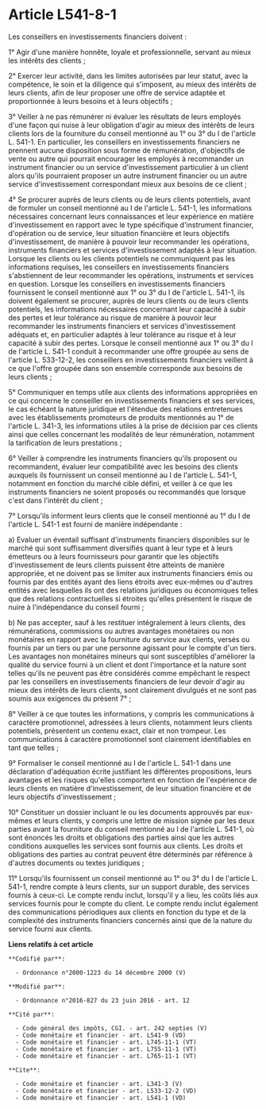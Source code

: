 # Article L541-8-1

Les conseillers en investissements financiers doivent : 

1° Agir d'une manière honnête, loyale et professionnelle, servant au mieux les intérêts des clients ; 

2° Exercer leur activité, dans les limites autorisées par leur statut, avec la compétence, le soin et la diligence qui
s'imposent, au mieux des intérêts de leurs clients, afin de leur proposer une offre de service adaptée et proportionnée à
leurs besoins et à leurs objectifs ; 

3° Veiller à ne pas rémunérer ni évaluer les résultats de leurs employés d'une façon qui nuise à leur obligation d'agir au
mieux des intérêts de leurs clients lors de la fourniture du conseil mentionné au 1° ou 3° du I de l'article L. 541-1. En
particulier, les conseillers en investissements financiers ne prennent aucune disposition sous forme de rémunération,
d'objectifs de vente ou autre qui pourrait encourager les employés à recommander un instrument financier ou un service
d'investissement particulier à un client alors qu'ils pourraient proposer un autre instrument financier ou un autre service
d'investissement correspondant mieux aux besoins de ce client ; 

4° Se procurer auprès de leurs clients ou de leurs clients potentiels, avant de formuler un conseil mentionné au I de
l'article L. 541-1, les informations nécessaires concernant leurs connaissances et leur expérience en matière
d'investissement en rapport avec le type spécifique d'instrument financier, d'opération ou de service, leur situation
financière et leurs objectifs d'investissement, de manière à pouvoir leur recommander les opérations, instruments financiers
et services d'investissement adaptés à leur situation. Lorsque les clients ou les clients potentiels ne communiquent pas les
informations requises, les conseillers en investissements financiers s'abstiennent de leur recommander les opérations,
instruments et services en question. Lorsque les conseillers en investissements financiers fournissent le conseil mentionné
aux 1° ou 3° du I de l'article L. 541-1, ils doivent également se procurer, auprès de leurs clients ou de leurs clients
potentiels, les informations nécessaires concernant leur capacité à subir des pertes et leur tolérance au risque de manière à
pouvoir leur recommander les instruments financiers et services d'investissement adéquats et, en particulier adaptés à leur
tolérance au risque et à leur capacité à subir des pertes. Lorsque le conseil mentionné aux 1° ou 3° du I de l'article L.
541-1 conduit à recommander une offre groupée au sens de l'article L. 533-12-2, les conseillers en investissements financiers
veillent à ce que l'offre groupée dans son ensemble corresponde aux besoins de leurs clients ; 

5° Communiquer en temps utile aux clients des informations appropriées en ce qui concerne le conseiller en investissements
financiers et ses services, le cas échéant la nature juridique et l'étendue des relations entretenues avec les établissements
promoteurs de produits mentionnés au 1° de l'article L. 341-3, les informations utiles à la prise de décision par ces clients
ainsi que celles concernant les modalités de leur rémunération, notamment la tarification de leurs prestations ; 

6° Veiller à comprendre les instruments financiers qu'ils proposent ou recommandent, évaluer leur compatibilité avec les
besoins des clients auxquels ils fournissent un conseil mentionné au I de l'article L. 541-1, notamment en fonction du marché
cible défini, et veiller à ce que les instruments financiers ne soient proposés ou recommandés que lorsque c'est dans
l'intérêt du client ; 

7° Lorsqu'ils informent leurs clients que le conseil mentionné au 1° du I de l'article L. 541-1 est fourni de manière
indépendante : 

a) Evaluer un éventail suffisant d'instruments financiers disponibles sur le marché qui sont suffisamment diversifiés quant à
leur type et à leurs émetteurs ou à leurs fournisseurs pour garantir que les objectifs d'investissement de leurs clients
puissent être atteints de manière appropriée, et ne doivent pas se limiter aux instruments financiers émis ou fournis par des
entités ayant des liens étroits avec eux-mêmes ou d'autres entités avec lesquelles ils ont des relations juridiques ou
économiques telles que des relations contractuelles si étroites qu'elles présentent le risque de nuire à l'indépendance du
conseil fourni ; 

b) Ne pas accepter, sauf à les restituer intégralement à leurs clients, des rémunérations, commissions ou autres avantages
monétaires ou non monétaires en rapport avec la fourniture du service aux clients, versés ou fournis par un tiers ou par une
personne agissant pour le compte d'un tiers. Les avantages non monétaires mineurs qui sont susceptibles d'améliorer la
qualité du service fourni à un client et dont l'importance et la nature sont telles qu'ils ne peuvent pas être considérés
comme empêchant le respect par les conseillers en investissements financiers de leur devoir d'agir au mieux des intérêts de
leurs clients, sont clairement divulgués et ne sont pas soumis aux exigences du présent 7° ; 

8° Veiller à ce que toutes les informations, y compris les communications à caractère promotionnel, adressées à leurs
clients, notamment leurs clients potentiels, présentent un contenu exact, clair et non trompeur. Les communications à
caractère promotionnel sont clairement identifiables en tant que telles ; 

9° Formaliser le conseil mentionné au I de l'article L. 541-1 dans une déclaration d'adéquation écrite justifiant les
différentes propositions, leurs avantages et les risques qu'elles comportent en fonction de l'expérience de leurs clients en
matière d'investissement, de leur situation financière et de leurs objectifs d'investissement ; 

10° Constituer un dossier incluant le ou les documents approuvés par eux-mêmes et leurs clients, y compris une lettre de
mission signée par les deux parties avant la fourniture du conseil mentionné au I de l'article L. 541-1, où sont énoncés les
droits et obligations des parties ainsi que les autres conditions auxquelles les services sont fournis aux clients. Les
droits et obligations des parties au contrat peuvent être déterminés par référence à d'autres documents ou textes
juridiques ; 

11° Lorsqu'ils fournissent un conseil mentionné au 1° ou 3° du I de l'article L. 541-1, rendre compte à leurs clients, sur un
support durable, des services fournis à ceux-ci. Le compte rendu inclut, lorsqu'il y a lieu, les coûts liés aux services
fournis pour le compte du client. Le compte rendu inclut également des communications périodiques aux clients en fonction du
type et de la complexité des instruments financiers concernés ainsi que de la nature du service fourni aux clients.

**Liens relatifs à cet article**

	**Codifié par**:

	  - Ordonnance n°2000-1223 du 14 décembre 2000 (V)

	**Modifié par**:

	  - Ordonnance n°2016-827 du 23 juin 2016 - art. 12

	**Cité par**:

	  - Code général des impôts, CGI. - art. 242 septies (V)
	  - Code monétaire et financier - art. L541-9 (VD)
	  - Code monétaire et financier - art. L745-11-1 (VT)
	  - Code monétaire et financier - art. L755-11-1 (VT)
	  - Code monétaire et financier - art. L765-11-1 (VT)

	**Cite**:

	  - Code monétaire et financier - art. L341-3 (V)
	  - Code monétaire et financier - art. L533-12-2 (VD)
	  - Code monétaire et financier - art. L541-1 (VD)
